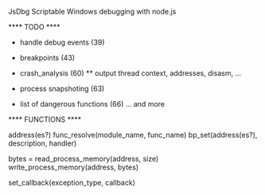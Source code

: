 JsDbg
Scriptable Windows debugging with node.js


**** TODO ****

* handle debug events (39)

* breakpoints (43)

* crash_analysis (60)
** output thread context, addresses, disasm, ...

* process snapshoting (63)

* list of dangerous functions (66) ... and more

**** FUNCTIONS ****

address(es?) func_resolve(module_name, func_name)
bp_set(address(es?), description, handler)

bytes = read_process_memory(address, size)
write_process_memory(address, bytes)

set_callback(exception_type, callback)
